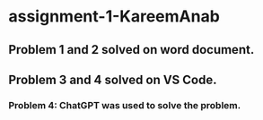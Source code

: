 # assignment-1-KareemAnab
## Problem 1 and 2 solved on word document.
## Problem 3 and 4 solved on VS Code.
### **Problem 4: ChatGPT was used to solve the problem.**
